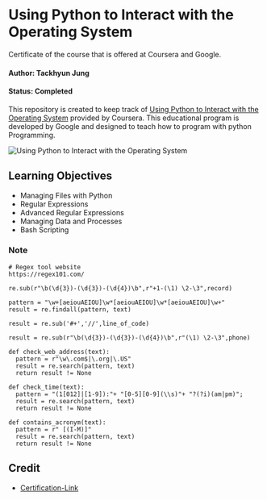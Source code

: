 # Using Python to Interact with the Operating System

Certificate of the course that is offered at Coursera and Google.

#### Author: Tackhyun Jung

#### Status: Completed

This repository is created to keep track of [Using Python to Interact with the Operating System](https://www.coursera.org/learn/python-operating-system) provided by Coursera. This educational program is developed by Google and designed to teach how to program with python Programming.

![Using Python to Interact with the Operating System](https://user-images.githubusercontent.com/41291493/109020226-2127ec00-76fd-11eb-8e43-e318af40d9f3.png)

## Learning Objectives
* Managing Files with Python
* Regular Expressions
* Advanced Regular Expressions
* Managing Data and Processes
* Bash Scripting

### Note

```
# Regex tool website
https://regex101.com/

re.sub(r"\b(\d{3})-(\d{3})-(\d{4})\b",r"+1-(\1) \2-\3",record)

pattern = "\w+[aeiouAEIOU]\w*[aeiouAEIOU]\w*[aeiouAEIOU]\w+"
result = re.findall(pattern, text)

result = re.sub('#+','//',line_of_code)

result = re.sub(r"\b(\d{3})-(\d{3})-(\d{4})\b",r"(\1) \2-\3",phone)

def check_web_address(text):
  pattern = r"\w\.com$|\.org|\.US"
  result = re.search(pattern, text)
  return result != None

def check_time(text):
  pattern = "(1[012]|[1-9]):"+ "[0-5][0-9](\\s)"+ "?(?i)(am|pm)";
  result = re.search(pattern, text)
  return result != None
  
def contains_acronym(text):
  pattern = r" [(I-M)]" 
  result = re.search(pattern, text)
  return result != None
```

## Credit

* [Certification-Link](https://www.coursera.org/account/accomplishments/verify/EZZYZ8GDRHHV)
